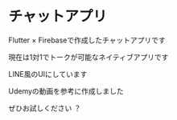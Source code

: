 # チャットアプリ

Flutter × Firebaseで作成したチャットアプリです

現在は1対1でトークが可能なネイティブアプリです

LINE風のUIにしています

Udemyの動画を参考に作成しました

ぜひお試しください
？

